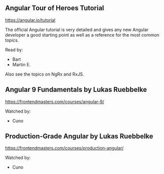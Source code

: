 ## Angular Tour of Heroes Tutorial

https://angular.io/tutorial

The official Angular tutorial is very detailed and gives any new Angular developer a good starting point as well as a reference for the most common topics.

Read by:

* Bart
* Martin E.

Also see the topics on NgRx and RxJS.

## Angular 9 Fundamentals by Lukas Ruebbelke

https://frontendmasters.com/courses/angular-9/

Watched by:

* Cuno

## Production-Grade Angular by Lukas Ruebbelke

https://frontendmasters.com/courses/production-angular/

Watched by:

* Cuno
